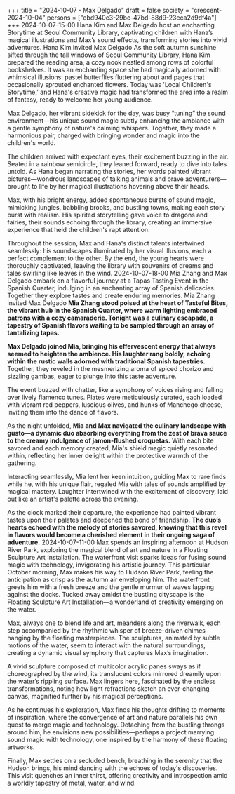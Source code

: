 +++
title = "2024-10-07 - Max Delgado"
draft = false
society = "crescent-2024-10-04"
persons = ["ebd940c3-29bc-47bd-88d9-23eca2d9df4a"]
+++
2024-10-07-15-00
Hana Kim and Max Delgado host an enchanting Storytime at Seoul Community Library, captivating children with Hana’s magical illustrations and Max’s sound effects, transforming stories into vivid adventures.
Hana Kim invited Max Delgado
As the soft autumn sunshine sifted through the tall windows of Seoul Community Library, Hana Kim prepared the reading area, a cozy nook nestled among rows of colorful bookshelves. It was an enchanting space she had magically adorned with whimsical illusions: pastel butterflies fluttering about and pages that occasionally sprouted enchanted flowers. Today was 'Local Children's Storytime,' and Hana's creative magic had transformed the area into a realm of fantasy, ready to welcome her young audience.

Max Delgado, her vibrant sidekick for the day, was busy “tuning” the sound environment—his unique sound magic subtly enhancing the ambiance with a gentle symphony of nature's calming whispers. Together, they made a harmonious pair, charged with bringing wonder and magic into the children's world.

The children arrived with expectant eyes, their excitement buzzing in the air. Seated in a rainbow semicircle, they leaned forward, ready to dive into tales untold. As Hana began narrating the stories, her words painted vibrant pictures—wondrous landscapes of talking animals and brave adventurers—brought to life by her magical illustrations hovering above their heads.

Max, with his bright energy, added spontaneous bursts of sound magic, mimicking jungles, babbling brooks, and bustling towns, making each story burst with realism. His spirited storytelling gave voice to dragons and fairies, their sounds echoing through the library, creating an immersive experience that held the children's rapt attention.

Throughout the session, Max and Hana's distinct talents intertwined seamlessly: his soundscapes illuminated by her visual illusions, each a perfect complement to the other. By the end, the young hearts were thoroughly captivated, leaving the library with souvenirs of dreams and tales swirling like leaves in the wind.
2024-10-07-18-00
Mia Zhang and Max Delgado embark on a flavorful journey at a Tapas Tasting Event in the Spanish Quarter, indulging in an enchanting array of Spanish delicacies. Together they explore tastes and create enduring memories.
Mia Zhang invited Max Delgado
**Mia Zhang stood poised at the heart of Tasteful Bites, the vibrant hub in the Spanish Quarter, where warm lighting embraced patrons with a cozy camaraderie. Tonight was a culinary escapade, a tapestry of Spanish flavors waiting to be sampled through an array of tantalizing tapas.**

**Max Delgado joined Mia, bringing his effervescent energy that always seemed to heighten the ambience. His laughter rang boldly, echoing within the rustic walls adorned with traditional Spanish tapestries.** Together, they reveled in the mesmerizing aroma of spiced chorizo and sizzling gambas, eager to plunge into this taste adventure. 

The event buzzed with chatter, like a symphony of voices rising and falling over lively flamenco tunes. Plates were meticulously curated, each loaded with vibrant red peppers, luscious olives, and hunks of Manchego cheese, inviting them into the dance of flavors. 

As the night unfolded, **Mia and Max navigated the culinary landscape with gusto—a dynamic duo absorbing everything from the zest of brava sauce to the creamy indulgence of jamon-flushed croquetas.** With each bite savored and each memory created, Mia's shield magic quietly resonated within, reflecting her inner delight within the protective warmth of the gathering.

Interacting seamlessly, Mia lent her keen intuition, guiding Max to rare finds while he, with his unique flair, regaled Mia with tales of sounds amplified by magical mastery. Laughter intertwined with the excitement of discovery, laid out like an artist's palette across the evening. 

As the clock marked their departure, the experience had painted vibrant tastes upon their palates and deepened the bond of friendship. **The duo’s hearts echoed with the melody of stories savored, knowing that this revel in flavors would become a cherished element in their ongoing saga of adventure.**
2024-10-07-11-00
Max spends an inspiring afternoon at Hudson River Park, exploring the magical blend of art and nature in a Floating Sculpture Art Installation. The waterfront visit sparks ideas for fusing sound magic with technology, invigorating his artistic journey.
This particular October morning, Max makes his way to Hudson River Park, feeling the anticipation as crisp as the autumn air enveloping him. The waterfront greets him with a fresh breeze and the gentle murmur of waves lapping against the docks. Tucked away amidst the bustling cityscape is the Floating Sculpture Art Installation—a wonderland of creativity emerging on the water. 

Max, always one to blend life and art, meanders along the riverwalk, each step accompanied by the rhythmic whisper of breeze-driven chimes hanging by the floating masterpieces. The sculptures, animated by subtle motions of the water, seem to interact with the natural surroundings, creating a dynamic visual symphony that captures Max’s imagination.

A vivid sculpture composed of multicolor acrylic panes sways as if choreographed by the wind, its translucent colors mirrored dreamily upon the water’s rippling surface. Max lingers here, fascinated by the endless transformations, noting how light refractions sketch an ever-changing canvas, magnified further by his magical perceptions. 

As he continues his exploration, Max finds his thoughts drifting to moments of inspiration, where the convergence of art and nature parallels his own quest to merge magic and technology. Detaching from the bustling throngs around him, he envisions new possibilities—perhaps a project marrying sound magic with technology, one inspired by the harmony of these floating artworks.

Finally, Max settles on a secluded bench, breathing in the serenity that the Hudson brings, his mind dancing with the echoes of today's discoveries. This visit quenches an inner thirst, offering creativity and introspection amid a worldly tapestry of metal, water, and wind.
